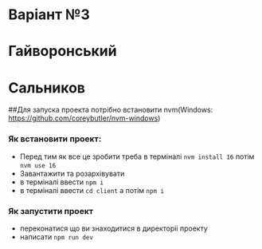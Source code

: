 # Варіант №3
# Гайворонський
# Сальников

##Для запуска проекта потрібно встановити nvm(Windows: https://github.com/coreybutler/nvm-windows)

### Як встановити проект:
- Перед тим як все це зробити треба в терміналі `nvm install 16` потім `nvm use 16`
- Завантажити та розархівувати
- в терміналі ввести `npm i`
- в терміналі ввести `cd client` а потім `npm i`

### Як запустити проект
- переконатися що ви знаходитися в директоріі проекту
- написати `npm run dev`
